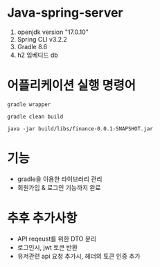 # Java-spring-server

1. openjdk version "17.0.10"
2. Spring CLI v3.2.2
3. Gradle 8.6
4. h2 임베디드 db

# 어플리케이션 실행 명령어

`gradle wrapper`

`gradle clean build`

`java -jar build/libs/finance-0.0.1-SNAPSHOT.jar`

# 기능

- gradle을 이용한 라이브러리 관리
- 회원가입 & 로그인 기능까지 완료

# 추후 추가사항

- API reqeust를 위한 DTO 분리
- 로그인시, jwt 토큰 반환
- 유저관련 api 요청 추가시, 헤더의 토큰 인증 추가
